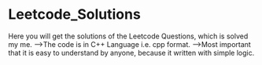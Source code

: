# Leetcode_Solutions
Here you will get the solutions of the Leetcode Questions, which is solved my me.
-->The code is in C++ Language i.e. cpp format.
-->Most important that it is easy to understand by anyone, because it written with simple logic.
